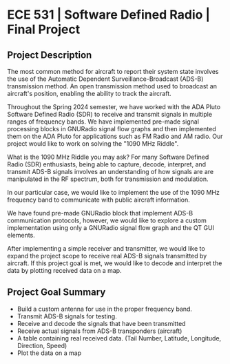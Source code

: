 # ECE 531 | Software Defined Radio | Final Project

## Project Description

The most common method for aircraft to report their system state involves the
use of the Automatic Dependent Surveillance-Broadcast (ADS-B) transmission
method. An open transmission method used to broadcast an aircraft's position,
enabling the ability to track the aircraft.

Throughout the Spring 2024 semester, we have worked with the ADA Pluto Software
Defined Radio (SDR) to receive and transmit signals in multiple ranges of
frequency bands. We have implemented pre-made signal processing blocks in
GNURadio signal flow graphs and then implemented them on the ADA Pluto for
applications such as FM Radio and AM radio. Our project would like to work on
solving the "1090 MHz Riddle".

What is the 1090 MHz Riddle you may ask? For many Software Defined Radio (SDR)
enthusiasts, being able to capture, decode, interpret, and transmit ADS-B
signals involves an understanding of how signals are are manipulated in the RF
spectrum, both for transmission and modulation.

In our particular case, we would like to implement the use of the 1090 MHz
frequency band to communicate with public aircraft information.

We have found pre-made GNURadio block that implement ADS-B communication
protocols, however, we would like to explore a custom implementation using only
a GNURadio signal flow graph and the QT GUI elements.

After implementing a simple receiver and transmitter, we would like to expand
the project scope to receive real ADS-B signals transmitted by aircraft. If this
project goal is met, we would like to decode and interpret the data by plotting
received data on a map.

## Project Goal Summary

- Build a custom antenna for use in the proper frequency band.
- Transmit ADS-B signals for testing.
- Receive and decode the signals that have been transmitted
- Receive actual signals from ADS-B transponders (aircraft)
- A table containing real received data. (Tail Number, Latitude, Longitude,
  Direction, Speed)
- Plot the data on a map

